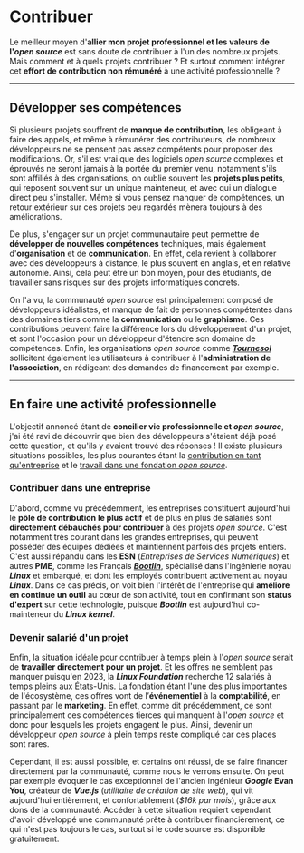 # Contribuer

Le meilleur moyen d'__allier mon projet professionnel et les valeurs de l'_open source___ est sans doute de contribuer à l'un des nombreux projets. Mais comment et à quels projets contribuer ? Et surtout comment intégrer cet __effort de contribution non rémunéré__ à une activité professionnelle ?

---

## Développer ses compétences

Si plusieurs projets souffrent de __manque de contribution__, les obligeant à faire des appels, et même à rémunérer des contributeurs, de nombreux développeurs ne se pensent pas assez compétents pour proposer des modifications. Or, s'il est vrai que des logiciels _open source_ complexes et éprouvés ne seront jamais à la portée du premier venu, notamment s'ils sont affiliés à des organisations, on oublie souvent les __projets plus petits__, qui reposent souvent sur un unique mainteneur, et avec qui un dialogue direct peu s'installer. Même si vous pensez manquer de compétences, un retour extérieur sur ces projets peu regardés mènera toujours à des améliorations.

De plus, s'engager sur un projet communautaire peut permettre de __développer de nouvelles compétences__ techniques, mais également d'__organisation__ et de __communication__. En effet, cela revient à collaborer avec des développeurs à distance, le plus souvent en anglais, et en relative autonomie. Ainsi, cela peut être un bon moyen, pour des étudiants, de travailler sans risques sur des projets informatiques concrets.

On l'a vu, la communauté _open source_ est principalement composé de développeurs idéalistes, et manque de fait de personnes compétentes dans des domaines tiers comme la __communication__ ou le __graphisme__. Ces contributions peuvent faire la différence lors du développement d'un projet, et sont l'occasion pour un développeur d'étendre son domaine de compétences. Enfin, les organisations _open source_ comme ___[Tournesol](https://tournesol.app/)___ sollicitent également les utilisateurs à contribuer à l'__administration de l'association__, en rédigeant des demandes de financement par exemple.

---

## En faire une activité professionnelle

L'objectif annoncé étant de __concilier vie professionnelle et _open source___, j'ai été ravi de découvrir que bien des développeurs s'étaient déjà posé cette question, et qu'ils y avaient trouvé des réponses ! Il existe plusieurs situations possibles, les plus courantes étant la [contribution en tant qu'entreprise](#contribuer-dans-une-entreprise) et le [travail dans une fondation _open source_](#devenir-salarié-dun-projet).

### Contribuer dans une entreprise

D'abord, comme vu précédemment, les entreprises constituent aujourd'hui le __pôle de contribution le plus actif__ et de plus en plus de salariés sont __directement débauchés pour contribuer__ à des projets _open source_. C'est notamment très courant dans les grandes entreprises, qui peuvent posséder des équipes dédiées et maintiennent parfois des projets entiers. C'est aussi répandu dans les __ESN__ (_Entreprises de Services Numériques_) et autres __PME__, comme les Français ___[Bootlin](https://bootlin.com/fr/)___, spécialisé dans l'ingénierie noyau ___Linux___ et embarqué, et dont les employés contribuent activement au noyau ___Linux___. Dans ce cas précis, on voit bien l'intérêt de l'entreprise qui __améliore en continue un outil__ au cœur de son activité, tout en confirmant son __status d'expert__ sur cette technologie, puisque ___Bootlin___ est aujourd'hui co-mainteneur du ___Linux kernel___.

### Devenir salarié d'un projet

Enfin, la situation idéale pour contribuer à temps plein à l'_open source_ serait de __travailler directement pour un projet__. Et les offres ne semblent pas manquer puisqu'en 2023, la ___Linux Foundation___ recherche 12 salariés à temps pleins aux États-Unis. La fondation étant l'une des plus importantes de l'écosystème, ces offres vont de l’__événementiel__ à la __comptabilité__, en passant par le __marketing__. En effet, comme dit précédemment, ce sont principalement ces compétences tierces qui manquent à l'_open source_ et donc pour lesquels les projets engagent le plus. Ainsi, devenir un développeur _open source_ à plein temps reste compliqué car ces places sont rares.

Cependant, il est aussi possible, et certains ont réussi, de se faire financer directement par la communauté, comme nous le verrons ensuite. On peut par exemple évoquer le cas exceptionnel de l'ancien ingénieur ___Google_ Evan You__, créateur de ___Vue.js___ (_utilitaire de création de site web_), qui vit aujourd'hui entièrement, et confortablement (_$16k par mois_), grâce aux dons de la communauté. Accéder à cette situation requiert cependant d'avoir développé une communauté prête à contribuer financièrement, ce qui n'est pas toujours le cas, surtout si le code source est disponible gratuitement.

